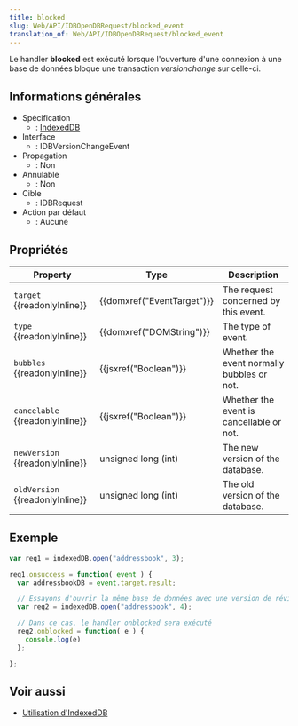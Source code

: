 ```yaml
---
title: blocked
slug: Web/API/IDBOpenDBRequest/blocked_event
translation_of: Web/API/IDBOpenDBRequest/blocked_event
---
```


Le handler **blocked** est exécuté lorsque l'ouverture d'une connexion à une base de données bloque une transaction _versionchange_ sur celle-ci.

## Informations générales

- Spécification
  - : [IndexedDB](http://www.w3.org/TR/IndexedDB/#request-api)
- Interface
  - : IDBVersionChangeEvent
- Propagation
  - : Non
- Annulable
  - : Non
- Cible
  - : IDBRequest
- Action par défaut
  - : Aucune

## Propriétés

| Property                              | Type                                 | Description                                |
| ------------------------------------- | ------------------------------------ | ------------------------------------------ |
| `target` {{readonlyInline}}     | {{domxref("EventTarget")}} | The request concerned by this event.       |
| `type` {{readonlyInline}}       | {{domxref("DOMString")}}     | The type of event.                         |
| `bubbles` {{readonlyInline}}    | {{jsxref("Boolean")}}         | Whether the event normally bubbles or not. |
| `cancelable` {{readonlyInline}} | {{jsxref("Boolean")}}         | Whether the event is cancellable or not.   |
| `newVersion` {{readonlyInline}} | unsigned long (int)                  | The new version of the database.           |
| `oldVersion` {{readonlyInline}} | unsigned long (int)                  | The old version of the database.           |

## Exemple

```js
var req1 = indexedDB.open("addressbook", 3);

req1.onsuccess = function( event ) {
  var addressbookDB = event.target.result;

  // Essayons d'ouvrir la même base de données avec une version de révision plus élevée
  var req2 = indexedDB.open("addressbook", 4);

  // Dans ce cas, le handler onblocked sera exécuté
  req2.onblocked = function( e ) {
    console.log(e)
  };

};
```

## Voir aussi

- [Utilisation d'IndexedDB](/fr/docs/IndexedDB/Using_IndexedDB)
